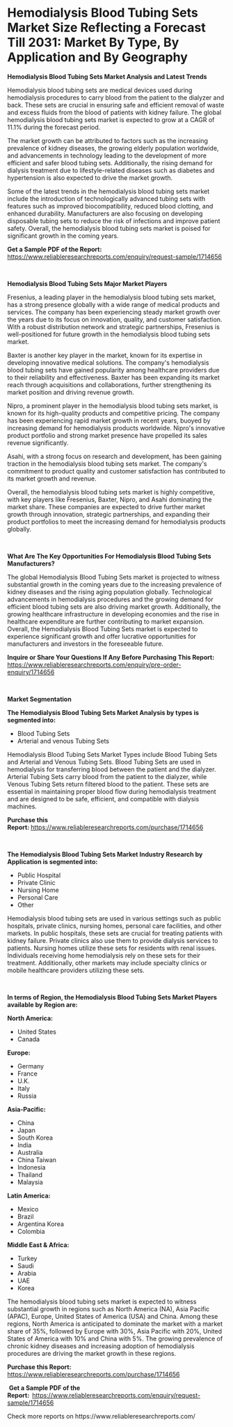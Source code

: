<p><h1>Hemodialysis Blood Tubing Sets Market Size Reflecting a Forecast Till 2031: Market By Type, By Application and By Geography</h1></p><p><strong>Hemodialysis Blood Tubing Sets Market Analysis and Latest Trends</strong></p>
<p><p>Hemodialysis blood tubing sets are medical devices used during hemodialysis procedures to carry blood from the patient to the dialyzer and back. These sets are crucial in ensuring safe and efficient removal of waste and excess fluids from the blood of patients with kidney failure. The global hemodialysis blood tubing sets market is expected to grow at a CAGR of 11.1% during the forecast period. </p><p>The market growth can be attributed to factors such as the increasing prevalence of kidney diseases, the growing elderly population worldwide, and advancements in technology leading to the development of more efficient and safer blood tubing sets. Additionally, the rising demand for dialysis treatment due to lifestyle-related diseases such as diabetes and hypertension is also expected to drive the market growth.</p><p>Some of the latest trends in the hemodialysis blood tubing sets market include the introduction of technologically advanced tubing sets with features such as improved biocompatibility, reduced blood clotting, and enhanced durability. Manufacturers are also focusing on developing disposable tubing sets to reduce the risk of infections and improve patient safety. Overall, the hemodialysis blood tubing sets market is poised for significant growth in the coming years.</p></p>
<p><strong>Get a Sample PDF of the Report:&nbsp;</strong> <a href="https://www.reliableresearchreports.com/enquiry/request-sample/1714656">https://www.reliableresearchreports.com/enquiry/request-sample/1714656</a></p>
<p>&nbsp;</p>
<p><strong>Hemodialysis Blood Tubing Sets Major Market Players</strong></p>
<p><p>Fresenius, a leading player in the hemodialysis blood tubing sets market, has a strong presence globally with a wide range of medical products and services. The company has been experiencing steady market growth over the years due to its focus on innovation, quality, and customer satisfaction. With a robust distribution network and strategic partnerships, Fresenius is well-positioned for future growth in the hemodialysis blood tubing sets market.</p><p>Baxter is another key player in the market, known for its expertise in developing innovative medical solutions. The company's hemodialysis blood tubing sets have gained popularity among healthcare providers due to their reliability and effectiveness. Baxter has been expanding its market reach through acquisitions and collaborations, further strengthening its market position and driving revenue growth.</p><p>Nipro, a prominent player in the hemodialysis blood tubing sets market, is known for its high-quality products and competitive pricing. The company has been experiencing rapid market growth in recent years, buoyed by increasing demand for hemodialysis products worldwide. Nipro's innovative product portfolio and strong market presence have propelled its sales revenue significantly.</p><p>Asahi, with a strong focus on research and development, has been gaining traction in the hemodialysis blood tubing sets market. The company's commitment to product quality and customer satisfaction has contributed to its market growth and revenue.</p><p>Overall, the hemodialysis blood tubing sets market is highly competitive, with key players like Fresenius, Baxter, Nipro, and Asahi dominating the market share. These companies are expected to drive further market growth through innovation, strategic partnerships, and expanding their product portfolios to meet the increasing demand for hemodialysis products globally.</p></p>
<p>&nbsp;</p>
<p><strong>What Are The Key Opportunities For Hemodialysis Blood Tubing Sets Manufacturers?</strong></p>
<p><p>The global Hemodialysis Blood Tubing Sets market is projected to witness substantial growth in the coming years due to the increasing prevalence of kidney diseases and the rising aging population globally. Technological advancements in hemodialysis procedures and the growing demand for efficient blood tubing sets are also driving market growth. Additionally, the growing healthcare infrastructure in developing economies and the rise in healthcare expenditure are further contributing to market expansion. Overall, the Hemodialysis Blood Tubing Sets market is expected to experience significant growth and offer lucrative opportunities for manufacturers and investors in the foreseeable future.</p></p>
<p><strong>Inquire or Share Your Questions If Any Before Purchasing This Report:</strong> <a href="https://www.reliableresearchreports.com/enquiry/pre-order-enquiry/1714656">https://www.reliableresearchreports.com/enquiry/pre-order-enquiry/1714656</a></p>
<p>&nbsp;</p>
<p><strong>Market Segmentation</strong></p>
<p><strong>The Hemodialysis Blood Tubing Sets Market Analysis by types is segmented into:</strong></p>
<p><ul><li>Blood Tubing Sets</li><li>Arterial and venous Tubing Sets</li></ul></p>
<p><p>Hemodialysis Blood Tubing Sets Market Types include Blood Tubing Sets and Arterial and Venous Tubing Sets. Blood Tubing Sets are used in hemodialysis for transferring blood between the patient and the dialyzer. Arterial Tubing Sets carry blood from the patient to the dialyzer, while Venous Tubing Sets return filtered blood to the patient. These sets are essential in maintaining proper blood flow during hemodialysis treatment and are designed to be safe, efficient, and compatible with dialysis machines.</p></p>
<p><strong>Purchase this Report:&nbsp;</strong><a href="https://www.reliableresearchreports.com/purchase/1714656">https://www.reliableresearchreports.com/purchase/1714656</a></p>
<p>&nbsp;</p>
<p><strong>The Hemodialysis Blood Tubing Sets Market Industry Research by Application is segmented into:</strong></p>
<p><ul><li>Public Hospital</li><li>Private Clinic</li><li>Nursing Home</li><li>Personal Care</li><li>Other</li></ul></p>
<p><p>Hemodialysis blood tubing sets are used in various settings such as public hospitals, private clinics, nursing homes, personal care facilities, and other markets. In public hospitals, these sets are crucial for treating patients with kidney failure. Private clinics also use them to provide dialysis services to patients. Nursing homes utilize these sets for residents with renal issues. Individuals receiving home hemodialysis rely on these sets for their treatment. Additionally, other markets may include specialty clinics or mobile healthcare providers utilizing these sets.</p></p>
<p>&nbsp;</p>
<p><strong>In terms of Region, the Hemodialysis Blood Tubing Sets Market Players available by Region are:</strong></p>
<p>
    <p> <strong> North America: </strong>
        <ul>
            <li>United States</li>
            <li>Canada</li>
        </ul>
        </p> 
    <p> <strong> Europe: </strong>
        <ul>
            <li>Germany</li>
            <li>France</li>
            <li>U.K.</li>
            <li>Italy</li>
            <li>Russia</li>
        </ul>
        </p> 
    <p> <strong> Asia-Pacific: </strong>
        <ul>
            <li>China</li>
            <li>Japan</li>
            <li>South Korea</li>
            <li>India</li>
            <li>Australia</li>
            <li>China Taiwan</li>
            <li>Indonesia</li>
            <li>Thailand</li>
            <li>Malaysia</li>
        </ul>
        </p> 
    <p> <strong> Latin America: </strong>
        <ul>
            <li>Mexico</li>
            <li>Brazil</li>
            <li>Argentina Korea</li>
            <li>Colombia</li>
        </ul>
        </p> 
    <p> <strong> Middle East & Africa: </strong>
        <ul>
            <li>Turkey</li>
            <li>Saudi</li>
            <li>Arabia</li>
            <li>UAE</li>
            <li>Korea</li>
        </ul>
    </p>
    </p>
<p><p>The hemodialysis blood tubing sets market is expected to witness substantial growth in regions such as North America (NA), Asia Pacific (APAC), Europe, United States of America (USA) and China. Among these regions, North America is anticipated to dominate the market with a market share of 35%, followed by Europe with 30%, Asia Pacific with 20%, United States of America with 10% and China with 5%. The growing prevalence of chronic kidney diseases and increasing adoption of hemodialysis procedures are driving the market growth in these regions.</p></p>
<p><strong>Purchase this Report: </strong><a href="https://www.reliableresearchreports.com/purchase/1714656">https://www.reliableresearchreports.com/purchase/1714656</a></p>
<p>&nbsp;<strong>Get a Sample PDF of the Report:&nbsp;&nbsp;</strong><a href="https://www.reliableresearchreports.com/enquiry/request-sample/1714656">https://www.reliableresearchreports.com/enquiry/request-sample/1714656</a></p>
<p><strong></strong></p>
<p>Check more reports on https://www.reliableresearchreports.com/</p>